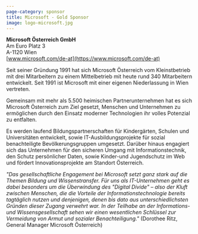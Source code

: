 ```yaml
---
page-category: sponsor
title: Microsoft - Gold Sponsor
image: logo-microsoft.jpg
---
```


**Microsoft Österreich GmbH**<br/>
Am Euro Platz 3<br/>
A-1120 Wien<br/>
[www.microsoft.com/de-at](https://www.microsoft.com/de-at)

Seit seiner Gründung 1991 hat sich Microsoft Österreich vom Kleinstbetrieb mit drei Mitarbeitern zu einem Mittelbetrieb mit heute rund 340 Mitarbeitern entwickelt. Seit 1991 ist Microsoft mit einer eigenen Niederlassung in Wien vertreten.

Gemeinsam mit mehr als 5.500 heimischen Partnerunternehmen hat es sich Microsoft Österreich zum Ziel gesetzt, Menschen und Unternehmen zu ermöglichen durch den Einsatz moderner Technologien ihr volles Potenzial zu entfalten.

Es werden laufend Bildungspartnerschaften für Kindergärten, Schulen und Universitäten entwickelt, sowie IT-Ausbildungsprojekte für sozial benachteiligte Bevölkerungsgruppen umgesetzt. Darüber hinaus engagiert sich das Unternehmen für den sicheren Umgang mit Informationstechnik, den Schutz persönlicher Daten, sowie Kinder-und Jugendschutz im Web und fördert Innovationsprojekte am Standort Österreich.

*"Das gesellschaftliche Engagement bei Microsoft setzt ganz stark auf die Themen Bildung und Wissenstransfer. Für uns als IT-Unternehmen geht es dabei besonders um die Überwindung des "Digital Divide" – also der Kluft zwischen Menschen, die die Vorteile der Informationstechnologie bereits tagtäglich nutzen und denjenigen, denen bis dato aus unterschiedlichsten Gründen dieser Zugang verwehrt war. In der Teilhabe an der Informations- und Wissensgesellschaft sehen wir einen wesentlichen Schlüssel zur Vermeidung von Armut und sozialer Benachteiligung."* (Dorothee Ritz, General Manager Microsoft Österreich)